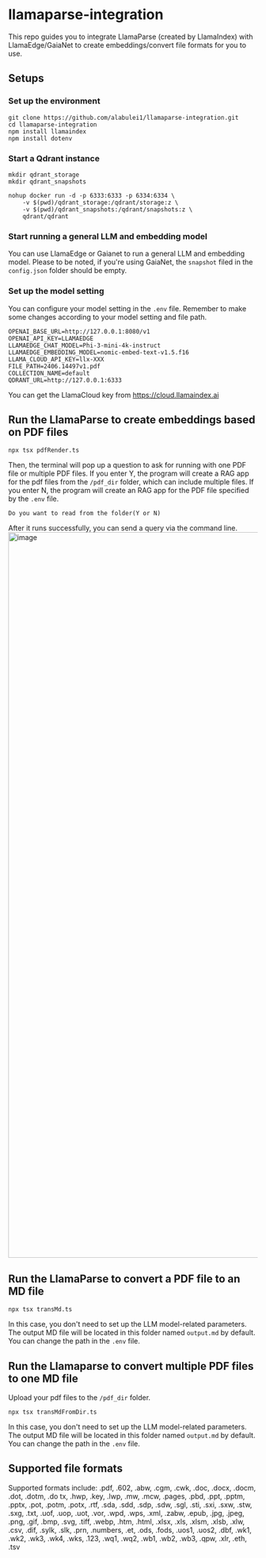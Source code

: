 # llamaparse-integration

This repo guides you to integrate LlamaParse (created by LlamaIndex) with LlamaEdge/GaiaNet to create embeddings/convert file formats for you to use.

## Setups

### Set up the environment

```
git clone https://github.com/alabulei1/llamaparse-integration.git
cd llamaparse-integration
npm install llamaindex
npm install dotenv
```
### Start a Qdrant instance

```
mkdir qdrant_storage
mkdir qdrant_snapshots

nohup docker run -d -p 6333:6333 -p 6334:6334 \
    -v $(pwd)/qdrant_storage:/qdrant/storage:z \
    -v $(pwd)/qdrant_snapshots:/qdrant/snapshots:z \
    qdrant/qdrant
```

### Start running a general LLM and embedding model

You can use LlamaEdge or Gaianet to run a general LLM and embedding model. Please to be noted, if you're using GaiaNet, the `snapshot` filed in the `config.json` folder should be empty.

### Set up the model setting

You can configure your model setting in the `.env` file. Remember to make some changes according to your model setting and file path.

```
OPENAI_BASE_URL=http://127.0.0.1:8080/v1
OPENAI_API_KEY=LLAMAEDGE
LLAMAEDGE_CHAT_MODEL=Phi-3-mini-4k-instruct
LLAMAEDGE_EMBEDDING_MODEL=nomic-embed-text-v1.5.f16
LLAMA_CLOUD_API_KEY=llx-XXX
FILE_PATH=2406.14497v1.pdf
COLLECTION_NAME=default
QDRANT_URL=http://127.0.0.1:6333
```

You can get the LlamaCloud key from https://cloud.llamaindex.ai


## Run the LlamaParse to create embeddings based on PDF files

```
npx tsx pdfRender.ts
```
Then, the terminal will pop up a question to ask for running with one PDF file or multiple PDF files. If you enter Y, the program will create a RAG app for the pdf files from the `/pdf_dir` folder, which can include multiple files. If you enter N, the program will create an RAG app for the PDF file specified by the `.env` file.

```
Do you want to read from the folder(Y or N)
```
After it runs successfully, you can send a query via the command line.
<img width="1462" alt="image" src="https://github.com/alabulei1/llamaparse-integration/assets/45785633/df811b58-26e4-43c8-82e2-ef4cf97114d1">

## Run the LlamaParse to convert a PDF file to an MD file

```
npx tsx transMd.ts
```
In this case, you don't need to set up the LLM model-related parameters. The output MD file will be located in this folder named `output.md` by default. You can change the path in the `.env` file.

## Run the Llamaparse to convert multiple PDF files to one MD file

Upload your pdf files to the `/pdf_dir` folder.

```
npx tsx transMdFromDir.ts
```
In this case, you don't need to set up the LLM model-related parameters. The output MD file will be located in this folder named `output.md` by default. You can change the path in the `.env` file.

## Supported file formats

Supported formats include: .pdf, .602, .abw, .cgm, .cwk, .doc, .docx, .docm, .dot, .dotm, .do
tx, .hwp, .key, .lwp, .mw, .mcw, .pages, .pbd, .ppt, .pptm, .pptx, .pot, .potm, .potx, .rtf, .sda, .sdd, .sdp, .sdw, .sgl, .sti, .sxi, .sxw, .stw, .sxg, .txt, .uof, .uop, .uot, .vor, .wpd, .wps, .xml, .zabw, .epub, .jpg, .jpeg, .png, .gif, .bmp, .svg, .tiff, .webp, .htm, .html, .xlsx, .xls, .xlsm, .xlsb, .xlw, .csv, .dif, .sylk, .slk, .prn, .numbers, .et, .ods, .fods, .uos1, .uos2, .dbf, .wk1, .wk2, .wk3, .wk4, .wks, .123, .wq1, .wq2, .wb1, .wb2, .wb3, .qpw, .xlr, .eth, .tsv
